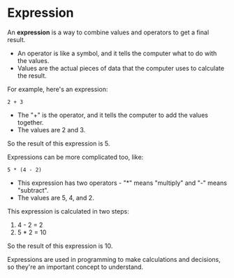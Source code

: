 # Expression

An **expression** is a way to combine values and operators to get a final result. 

* An operator is like a symbol, and it tells the computer what to do with the values.
* Values are the actual pieces of data that the computer uses to calculate the result.

For example, here's an expression: 

```
2 + 3 
```

* The "+" is the operator, and it tells the computer to add the values together.
* The values are 2 and 3.

So the result of this expression is 5. 

Expressions can be more complicated too, like: 

```
5 * (4 - 2) 
```

* This expression has two operators - "*" means "multiply" and "-" means "subtract".
* The values are 5, 4, and 2.

This expression is calculated in two steps: 

1. 4 - 2 = 2 
2. 5 * 2 = 10 

So the result of this expression is 10. 

Expressions are used in programming to make calculations and decisions, so they're an important concept to understand.
